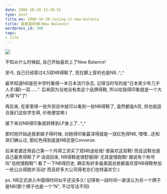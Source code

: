 ```yaml
---
date: 2006-10-20 13:20:52
type: post
title_en: 2006-10-20-loving-it-new-balance
title: 就是喜欢NB(New Balance)
wordpress_id: 300
tags:
- life
---
```


![](http://cache.milesplit.com/user_files/230613/47941/new_balance_logo.jpg)

不知从什么时候起, 自己开始喜欢上了New Balance!

至今, 自己已经穿过4,5双NB得鞋了, 现在脚上穿的也是NB..^_^

最早知道NB是在中学时看得一本日本流行杂志, 记得当时写的是"日本青少年几乎人手(脚)一双......". 后来因为当地没有卖这个品牌得鞋, 所以给我得印象就是一个大大得"N"了!

再后来, 在家里得一些外贸店中就可以看到一些NB得鞋了, 虽然都是A货, 但也挺适合我们这些学生得, 价格便宜嘛:)

接下来对NB得印象就转移到LP身上了..^_^

那时刚开始追我家娘子得时候, 对她得印象最深得就是一双红色得NB, 嘿嘿...还和哥们确认过, 那红色得到底是NB还是Converse.

后来老婆还用自己第一个月得工资买了双NB送给我! 很喜欢这双鞋! 而且这鞋也是自己最贵得鞋了:P
话说回来, NB得鞋是很舒服得! 尤其是慢跑鞋! 据说有个称号叫"总统慢跑鞋"! 看了一下NB得历史, 确实有好多届美国总统都喜欢穿NB得鞋参加一些公众得跑步活动! 而且好多大公司得老总们也特喜欢它:)

ps. NB正式进入中国得时间似乎还没多久! 记得有一段时间一直误认为另一个牌子是NB(那个牌子也是一个"N", 不过写法不同)
